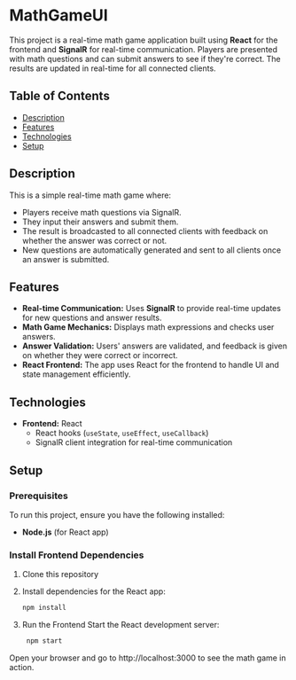 # MathGameUI

This project is a real-time math game application built using **React** for the frontend and **SignalR** for real-time communication. Players are presented with math questions and can submit answers to see if they're correct. The results are updated in real-time for all connected clients.

## Table of Contents

- [Description](#description)
- [Features](#features)
- [Technologies](#technologies)
- [Setup](#setup)

## Description

This is a simple real-time math game where:

- Players receive math questions via SignalR.
- They input their answers and submit them.
- The result is broadcasted to all connected clients with feedback on whether the answer was correct or not.
- New questions are automatically generated and sent to all clients once an answer is submitted.

## Features

- **Real-time Communication:** Uses **SignalR** to provide real-time updates for new questions and answer results.
- **Math Game Mechanics:** Displays math expressions and checks user answers.
- **Answer Validation:** Users' answers are validated, and feedback is given on whether they were correct or incorrect.
- **React Frontend:** The app uses React for the frontend to handle UI and state management efficiently.

## Technologies

- **Frontend:** React
  - React hooks (`useState`, `useEffect`, `useCallback`)
  - SignalR client integration for real-time communication

## Setup

### Prerequisites

To run this project, ensure you have the following installed:

- **Node.js** (for React app)

### Install Frontend Dependencies

1. Clone this repository
   
2. Install dependencies for the React app:

   ```bash
   npm install

3. Run the Frontend
Start the React development server:
  
   ```bash
    npm start
Open your browser and go to http://localhost:3000 to see the math game in action.
